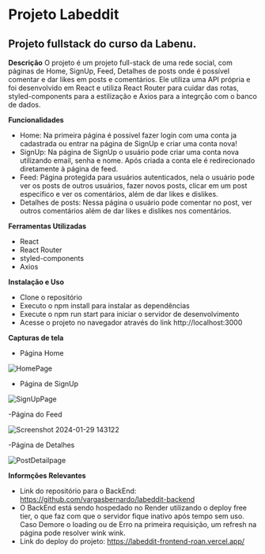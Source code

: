 # Projeto Labeddit
## Projeto fullstack do curso da Labenu.

**Descrição**
  O projeto é um projeto full-stack de uma rede social, com páginas de Home, SignUp, Feed, Detalhes de posts onde é possível comentar e dar likes em posts e comentários. 
Ele utiliza uma API própria e foi desenvolvido em React e utiliza React Router para cuidar das rotas, styled-components para a estilização e Axios para a integrção com o banco de dados.

**Funcionalidades** 
- Home: Na primeira página é possível fazer login com uma conta ja cadastrada ou entrar na página de SignUp e criar uma conta nova!
- SignUp: Na página de SignUp o usuário pode criar uma conta nova utilizando email, senha e nome. Após criada a conta ele é redirecionado diretamente à página de feed.
- Feed: Página protegida para usuários autenticados, nela o usuário pode ver os posts de outros usuários, fazer novos posts, clicar em um post especifico e ver os comentários, além de dar likes e dislikes.
- Detalhes de posts: Nessa página o usuário pode comentar no post, ver outros comentários além de dar likes e dislikes nos comentários.

**Ferramentas Utilizadas**
- React
- React Router
- styled-components
- Axios

**Instalação e Uso**
- Clone o repositório
- Executo o npm install para instalar as dependências
- Execute o npm run start para iniciar o servidor de desenvolvimento
- Acesse o projeto no navegador através do link http://localhost:3000

**Capturas de tela**
- Página Home
  
 ![HomePage](https://github.com/vargasbernardo/labeddit-frontend/assets/114179673/36725217-89ba-41b4-bf07-6a78d7b32704)

- Página de SignUp
  
![SignUpPage](https://github.com/vargasbernardo/labeddit-frontend/assets/114179673/1914c3e1-bc22-4f49-8d3f-a28c4520d229)

-Página do Feed

![Screenshot 2024-01-29 143122](https://github.com/vargasbernardo/labeddit-frontend/assets/114179673/69d1d944-c0ee-4913-bb3b-6e47021e6083)

-Página de Detalhes

![PostDetailpage](https://github.com/vargasbernardo/labeddit-frontend/assets/114179673/e7c4b4d2-56b9-49df-a915-271e83597136)

**Informções Relevantes**
- Link do repositório para o BackEnd: https://github.com/vargasbernardo/labeddit-backend
- O BackEnd está sendo hospedado no Render utilizando o deploy free tier, o que faz com que o servidor fique inativo após tempo sem uso. Caso Demore o loading ou de Erro na primeira requisição, um refresh na página pode resolver wink wink.
- Link do deploy do projeto: https://labeddit-frontend-roan.vercel.app/
